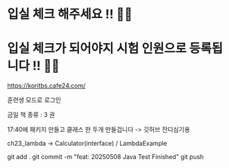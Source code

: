 # 입실 체크 해주세요 !! 🎉🎉
# 입실 체크가 되어야지 시험 인원으로 등록됩니다 !! 🐱‍👤

https://koritbs.cafe24.com/

훈련생 모드로 로그인

금일 책 종류 : 3 권

17:40에 패키지 만들고 클래스 한 두개 만들겁니다
-> 깃허브 잔디심기용

ch23_lambda -> Calculator(interface) / LambdaExample

git add .
git commit -m "feat: 20250508 Java Test Finished"
git push